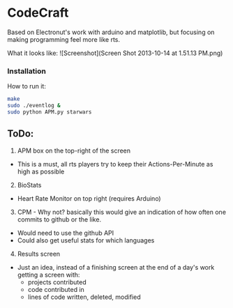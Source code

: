 CodeCraft
=========

Based on Electronut's work with arduino and matplotlib, but focusing on making programming feel more like rts.


What it looks like:
![Screenshot](Screen Shot 2013-10-14 at 1.51.13 PM.png)


### Installation

How to run it:

```bash
make
sudo ./eventlog &
sudo python APM.py starwars
```


ToDo:
-----


1. APM box on the top-right of the screen
  - This is a must, all rts players try to keep their Actions-Per-Minute as high as possible
2. BioStats
  - Heart Rate Monitor on top right (requires Arduino)
3. CPM - Why not? basically this would give an indication of how often one commits to github or the like.
  - Would need to use the github API
  - Could also get useful stats for which languages
4. Results screen
  - Just an idea, instead of a finishing screen at the end of a day's work getting  a screen with:
    - projects contributed
    - code contributed in
    - lines of code written, deleted, modified



